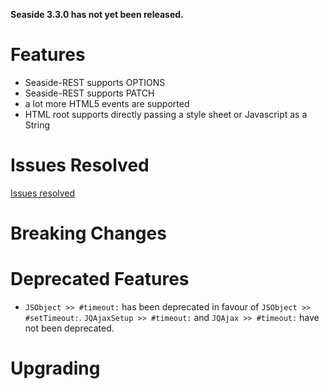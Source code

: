 **Seaside 3.3.0 has not yet been released.**

# Features #
- Seaside-REST supports OPTIONS
- Seaside-REST supports PATCH
- a lot more HTML5 events are supported
- HTML root supports directly passing a style sheet or Javascript as a String

# Issues Resolved #
[Issues resolved](https://github.com/SeasideSt/Seaside/milestone/4?closed=1)

# Breaking Changes #

# Deprecated Features #
 * `JSObject >> #timeout:` has been deprecated in favour of `JSObject >> #setTimeout:`. `JQAjaxSetup >> #timeout:` and `JQAjax >> #timeout:` have not been deprecated.

# Upgrading #